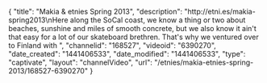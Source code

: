 {
    "title": "Makia & etnies Spring 2013",
    "description": "http:\/\/etni.es\/makia-spring2013\nHere along the SoCal coast, we know a thing or two about beaches, sunshine and miles of smooth concrete, but we also know it ain't that easy for a lot of our skateboard brethren. That's why we ventured over to Finland with ",
    "channelid": "168527",
    "videoid": "6390270",
    "date_created": "1441406533",
    "date_modified": "1441406533",
    "type": "captivate",
    "layout": "channelVideo",
    "url": "\/etnies\/makia-etnies-spring-2013\/168527-6390270"
}